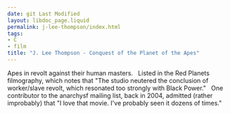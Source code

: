 ```yaml
---
date: git Last Modified
layout: libdoc_page.liquid
permalink: j-lee-thompson/index.html
tags:
- C
- film
title: "J. Lee Thompson - Conquest of the Planet of the Apes"
---
```


Apes in revolt against their human masters.
 
Listed in the Red  Planets filmography, which notes that "The studio neutered the  conclusion of worker/slave revolt, which resonated too strongly with Black  Power."
 
One contributor to the anarchysf mailing list, back in  2004, admitted (rather improbably) that "I love that movie. I've probably seen  it dozens of times."